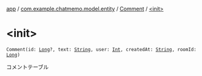 [app](../../index.md) / [com.example.chatmemo.model.entity](../index.md) / [Comment](index.md) / [&lt;init&gt;](./-init-.md)

# &lt;init&gt;

`Comment(id: `[`Long`](https://kotlinlang.org/api/latest/jvm/stdlib/kotlin/-long/index.html)`?, text: `[`String`](https://kotlinlang.org/api/latest/jvm/stdlib/kotlin/-string/index.html)`, user: `[`Int`](https://kotlinlang.org/api/latest/jvm/stdlib/kotlin/-int/index.html)`, createdAt: `[`String`](https://kotlinlang.org/api/latest/jvm/stdlib/kotlin/-string/index.html)`, roomId: `[`Long`](https://kotlinlang.org/api/latest/jvm/stdlib/kotlin/-long/index.html)`)`

コメントテーブル

